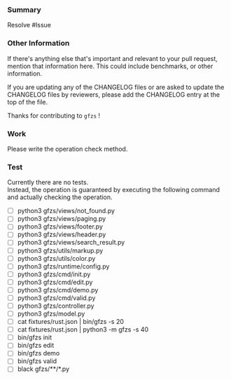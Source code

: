 ### Summary

Resolve #Issue

### Other Information

If there's anything else that's important and relevant to your pull
request, mention that information here. This could include
benchmarks, or other information.

If you are updating any of the CHANGELOG files or are asked to update the
CHANGELOG files by reviewers, please add the CHANGELOG entry at the top of the file.

Thanks for contributing to `gfzs` !


### Work

Please write the operation check method.


### Test

Currently there are no tests.  
Instead, the operation is guaranteed by executing the following command and actually checking the operation.

- [ ] python3 gfzs/views/not_found.py
- [ ] python3 gfzs/views/paging.py
- [ ] python3 gfzs/views/footer.py
- [ ] python3 gfzs/views/header.py
- [ ] python3 gfzs/views/search_result.py
- [ ] python3 gfzs/utils/markup.py
- [ ] python3 gfzs/utils/color.py
- [ ] python3 gfzs/runtime/config.py
- [ ] python3 gfzs/cmd/init.py
- [ ] python3 gfzs/cmd/edit.py
- [ ] python3 gfzs/cmd/demo.py
- [ ] python3 gfzs/cmd/valid.py
- [ ] python3 gfzs/controller.py
- [ ] python3 gfzs/model.py
- [ ] cat fixtures/rust.json | bin/gfzs -s 20
- [ ] cat fixtures/rust.json | python3 -m gfzs -s 40
- [ ] bin/gfzs init
- [ ] bin/gfzs edit
- [ ] bin/gfzs demo
- [ ] bin/gfzs valid
- [ ] black gfzs/**/*.py
